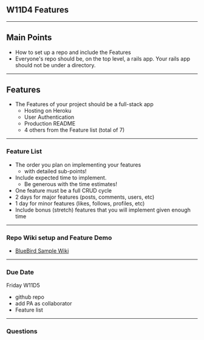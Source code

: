 ## W11D4 Features 

---

## Main Points
- How to set up a repo and include the Features
- Everyone's repo should be, on the top level, a rails app.  Your rails app should not be under a directory.

---

## Features

+ The Features of your project should be a full-stack app
  + Hosting on Heroku
  + User Authentication
  + Production README
  + 4 others from the Feature list (total of 7)
---

### Feature List
+ The order you plan on implementing your features 
  - with detailed sub-points!
+ Include expected time to implement. 
  - Be generous with the time estimates!
+ One feature must be a full CRUD cycle
+ 2 days for major features (posts, comments, users, etc)
+ 1 day for minor features (likes, follows, profiles, etc)
+ Include bonus (stretch) features that you will implement given enough time
---

### Repo Wiki setup and Feature Demo
+ [BlueBird Sample Wiki](https://github.com/appacademy/bluebird/wiki)

---

### Due Date
Friday W11D5
* github repo 
* add PA as collaborator
* Feature list 

---

### Questions